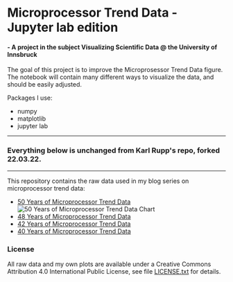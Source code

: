 # Microprocessor Trend Data - Jupyter lab edition 

#### - A project in the subject Visualizing Scientific Data @ the University of Innsbruck

The goal of this project is to improve the Microprosessor Trend Data figure. The notebook will contain many different ways to visualize the data, and should be easily adjusted.

Packages I use:

- numpy
- matplotlib
- jupyter lab

____

### Everything below is unchanged from Karl Rupp's repo, forked 22.03.22.
____


This repository contains the raw data used in my blog series on microprocessor trend data:

  * [50 Years of Microprocessor Trend Data](https://www.karlrupp.net/2018/02/42-years-of-microprocessor-trend-data/)
    ![50 Years of Microprocessor Trend Data Chart](https://github.com/karlrupp/microprocessor-trend-data/blob/master/50yrs/50-years-processor-trend.png?raw=true)
  * [48 Years of Microprocessor Trend Data](https://www.karlrupp.net/2018/02/42-years-of-microprocessor-trend-data/)
  * [42 Years of Microprocessor Trend Data](https://www.karlrupp.net/2018/02/42-years-of-microprocessor-trend-data/)
  * [40 Years of Microprocessor Trend Data](https://www.karlrupp.net/2015/06/40-years-of-microprocessor-trend-data/)

### License

All raw data and my own plots are available under a Creative Commons Attribution 4.0 International Public License, see file [LICENSE.txt](LICENSE.txt) for details.
